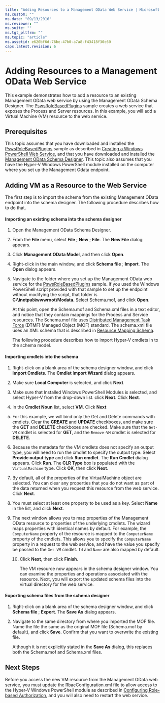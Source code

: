 ```yaml
---
title: "Adding Resources to a Management OData Web Service | Microsoft Docs"
ms.custom: ""
ms.date: "09/13/2016"
ms.reviewer: ""
ms.suite: ""
ms.tgt_pltfrm: ""
ms.topic: "article"
ms.assetid: e620bf6d-76be-47b0-a7a8-f43418f30c60
caps.latest.revision: 6
---
```

# Adding Resources to a Management OData Web Service

This example demonstrates how to add a resource to an existing Management OData web service by using the Management OData Schema Designer. The [PswsRoleBasedPlugins](https://code.msdn.microsoft.com:443/windowsdesktop/PswsRoleBasedPlugins-9c79b75a) sample creates a web service that exposes the Process and Server resources. In this example, you will add a Virtual Machine (VM) resource to the web service.

## Prerequisites

This topic assumes that you have downloaded and installed the [PswsRoleBasedPlugins](https://code.msdn.microsoft.com:443/windowsdesktop/PswsRoleBasedPlugins-9c79b75a) sample as described in [Creating a Windows PowerShell Web Service](./creating-a-management-odata-web-service.md), and that you have downloaded and installed the [Management OData Schema Designer](https://marketplace.visualstudio.com/items?itemName=jlisc0.ManagementODataSchemaDesigner). This topic also assumes that you have the Hyper-V Windows PowerShell module installed on the computer where you set up the Management Odata endpoint.

## Adding VM as a Resource to the Web Service

The first step is to import the schema from the existing Management OData endpoint into the schema designer. The following procedure describes how to do that.

#### Importing an existing schema into the schema designer

1. Open the Management OData Schema Designer.

2. From the **File** menu, select **File** ; **New** ; **File**. The **New File** dialog appears.

3. Click **Management OData Model**, and then click **Open**.

4. Right-click in the main window, and click **Schema file** ; **Import**. The **Open** dialog appears.

5. Navigate to the folder where you set up the Management OData web service for the [PswsRoleBasedPlugins](https://code.msdn.microsoft.com:443/windowsdesktop/PswsRoleBasedPlugins-9c79b75a) sample. If you used the Windows PowerShell script provided with that sample to set up the endpoint without modifying the script, that folder is **C:\inetpub\wwwroot\Modata**. Select Schema.mof, and click **Open**.

   At this point, open the Schema.mof and Schema.xml files in a text editor, and notice that they contain mappings for the Process and Service resources. The Schema.mof file uses [Distributed Management  Task Force](https://www.dmtf.org/) (DTMF) Managed Object (MOF) standard. The schema.xml file uses an XML schema that is described in [Resource Mapping Schema](./resource-mapping-schema.md).

   The following procedure describes how to import Hyper-V cmdlets in to the schema model.

#### Importing cmdlets into the schema

1. Right-click on a blank area of the schema designer window, and click **Import Cmdlets**. The **Cmdlet Import Wizard** dialog appears.

2. Make sure **Local Computer** is selected, and click **Next**.

3. Make sure that Installed Windows PowerShell Modules is selected, and select Hyper-V from the drop-down list. click **Next**. Click **Next**.

4. In the **Cmdlet Noun** list, select **VM**. Click **Next**

5. For this example, we will bind only the Get and Delete commands with cmdlets. Clear the **CREATE** and **UPDATE** checkboxes, and make sure the **GET** and **DELETE** checkboxes are checked. Make sure that the `Get-VM` cmdlet is selected for **GET**, and the `Remove-VM` cmdlet is selected for **DELETE**.

6. Because the metadata for the VM cmdlets does not specify an output type, you will need to run the cmdlet to specify the output type. Select **Provide output type** and click **Run cmdlet**. The **Run Cmdlet** dialog appears. Click **Run**. The **CLR Type** box is populated with the `VirtualMachine` type. Click **OK**, then click **Next**.

7. By default, all of the properties of the VirtualMachine object are selected. You can clear any properties that you do not want as part of the data returned when you request this resource from the web service. Click **Next**.

8. You must select at least one property to be used as a key. Select **Name** in the list, and click **Next**.

9. The next window allows you to map properties of the Management OData resource to properties of the underlying cmdlets. The wizard maps properties with identical names by default. For example, the `ComputerName` property of the resource is mapped to the `ComputerName` property of the cmdlets.  This allows you to specify the `ComputerName` property in a request to the web service, and have the value you specify be passed to the `Get-VM` cmdlet. `Id` and `Name` are also mapped by default.

   10. Click **Next**, then click **Finish**.

       The VM resource now appears in the schema designer window. You can examine the properties and operations associated with the resource. Next, you will export the updated schema files into the virtual directory for the web service.

#### Exporting schema files from the schema designer

1. Right-click on a blank area of the schema designer window, and click **Schema file** ; **Export**. The **Save As** dialog appears.

2. Navigate to the same directory from where you imported the MOF file. Name the file the same as the original MOF file (Schema.mof by default), and click **Save**. Confirm that you want to overwrite the existing file.

   Although it is not explicitly stated in the **Save As** dialog, this replaces both the Schema.mof and Schema.xml files.

## Next Steps

Before you access the new VM resource from the Management OData web service, you must update the RbacConfiguration.xml file to allow access to the Hyper-V Windows PowerShell module as described in [Configuring Role-based Authorization](./configuring-role-based-authorization.md), and you will also need to restart the web service.
